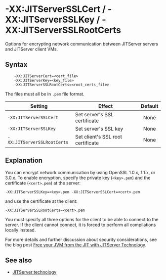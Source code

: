 <!--
* Copyright (c) 2017, 2022 IBM Corp. and others
*
* This program and the accompanying materials are made
* available under the terms of the Eclipse Public License 2.0
* which accompanies this distribution and is available at
* https://www.eclipse.org/legal/epl-2.0/ or the Apache
* License, Version 2.0 which accompanies this distribution and
* is available at https://www.apache.org/licenses/LICENSE-2.0.
*
* This Source Code may also be made available under the
* following Secondary Licenses when the conditions for such
* availability set forth in the Eclipse Public License, v. 2.0
* are satisfied: GNU General Public License, version 2 with
* the GNU Classpath Exception [1] and GNU General Public
* License, version 2 with the OpenJDK Assembly Exception [2].
*
* [1] https://www.gnu.org/software/classpath/license.html
* [2] http://openjdk.java.net/legal/assembly-exception.html
*
* SPDX-License-Identifier: EPL-2.0 OR Apache-2.0 OR GPL-2.0 WITH
* Classpath-exception-2.0 OR LicenseRef-GPL-2.0 WITH Assembly-exception
-->

# -XX:JITServerSSLCert / -XX:JITServerSSLKey / -XX:JITServerSSLRootCerts

Options for encrypting network communication between JITServer servers and JITServer client VMs.

## Syntax

        -XX:JITServerCert=<cert_file>
        -XX:JITServerKey=<key_file>
        -XX:JITServerSSLRootCerts=<root_certs_file>

The files must all be in `.pem` file format.

| Setting                 | Effect | Default                                                                            |
|-------------------------|--------|:----------------------------------------------------------------------------------:|
|`-XX:JITServerSSLCert`           | Set server's SSL certificate | None                                                                                    |
|`-XX:JITServerSSLKey`           | Set server's SSL key | None                                                                                    |
|`-XX:JITServerSSLRootCerts`           | Set client's SSL root certificate | None                                                                                    |

## Explanation

You can encrypt network communication by using OpenSSL 1.0.x, 1.1.x, or 3.0.x. To enable encryption, specify the private key (`<key>.pem`) and the certificate (`<cert>.pem`) at the server:

    -XX:JITServerSSLKey=<key>.pem -XX:JITServerSSLCert=<cert>.pem

and use the certificate at the client:

    -XX:JITServerSSLRootCerts=<cert>.pem

You must specify all three options for the client to be able to connect to the server. If the client cannot connect, it is forced to perform all compilations locally instead.

For more details and further discussion about security considerations, see the blog post [Free your JVM from the JIT with JITServer Technology](https://blog.openj9.org/2020/01/09/free-your-jvm-from-the-jit-with-jitserver-technology/).

## See also

- [JITServer technology](jitserver.md)

<!-- ==== END OF TOPIC ==== xxjitserversslcert.md ==== -->
